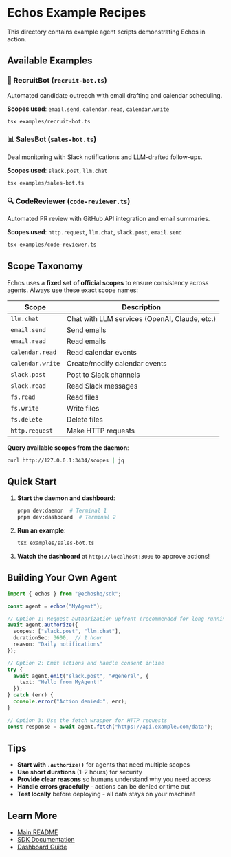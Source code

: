 # Echos Example Recipes

This directory contains example agent scripts demonstrating Echos in action.

## Available Examples

### 🤖 RecruitBot (`recruit-bot.ts`)
Automated candidate outreach with email drafting and calendar scheduling.

**Scopes used**: `email.send`, `calendar.read`, `calendar.write`

```bash
tsx examples/recruit-bot.ts
```

### 📊 SalesBot (`sales-bot.ts`)
Deal monitoring with Slack notifications and LLM-drafted follow-ups.

**Scopes used**: `slack.post`, `llm.chat`

```bash
tsx examples/sales-bot.ts
```

### 🔍 CodeReviewer (`code-reviewer.ts`)
Automated PR review with GitHub API integration and email summaries.

**Scopes used**: `http.request`, `llm.chat`, `slack.post`, `email.send`

```bash
tsx examples/code-reviewer.ts
```

## Scope Taxonomy

Echos uses a **fixed set of official scopes** to ensure consistency across agents. Always use these exact scope names:

| Scope | Description |
|-------|-------------|
| `llm.chat` | Chat with LLM services (OpenAI, Claude, etc.) |
| `email.send` | Send emails |
| `email.read` | Read emails |
| `calendar.read` | Read calendar events |
| `calendar.write` | Create/modify calendar events |
| `slack.post` | Post to Slack channels |
| `slack.read` | Read Slack messages |
| `fs.read` | Read files |
| `fs.write` | Write files |
| `fs.delete` | Delete files |
| `http.request` | Make HTTP requests |

**Query available scopes from the daemon**:
```bash
curl http://127.0.0.1:3434/scopes | jq
```

## Quick Start

1. **Start the daemon and dashboard**:
   ```bash
   pnpm dev:daemon  # Terminal 1
   pnpm dev:dashboard  # Terminal 2
   ```

2. **Run an example**:
   ```bash
   tsx examples/sales-bot.ts
   ```

3. **Watch the dashboard** at `http://localhost:3000` to approve actions!

## Building Your Own Agent

```typescript
import { echos } from "@echoshq/sdk";

const agent = echos("MyAgent");

// Option 1: Request authorization upfront (recommended for long-running agents)
await agent.authorize({
  scopes: ["slack.post", "llm.chat"],
  durationSec: 3600,  // 1 hour
  reason: "Daily notifications"
});

// Option 2: Emit actions and handle consent inline
try {
  await agent.emit("slack.post", "#general", {
    text: "Hello from MyAgent!"
  });
} catch (err) {
  console.error("Action denied:", err);
}

// Option 3: Use the fetch wrapper for HTTP requests
const response = await agent.fetch("https://api.example.com/data");
```

## Tips

- **Start with `.authorize()`** for agents that need multiple scopes
- **Use short durations** (1-2 hours) for security
- **Provide clear reasons** so humans understand why you need access
- **Handle errors gracefully** - actions can be denied or time out
- **Test locally** before deploying - all data stays on your machine!

## Learn More

- [Main README](../README.md)
- [SDK Documentation](../packages/sdk/README.md)
- [Dashboard Guide](../apps/dashboard/README.md)

